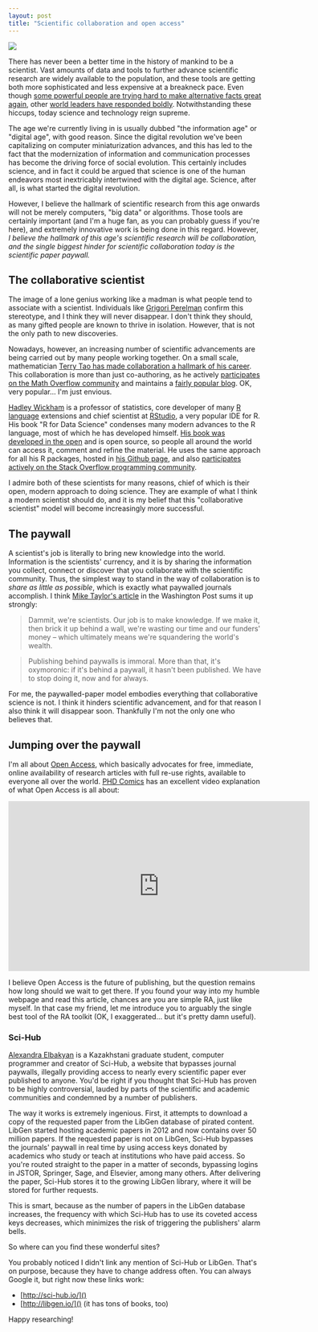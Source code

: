```yaml
---
layout: post
title: "Scientific collaboration and open access"
---
```


![](http://assets3.bigthink.com/system/idea_thumbnails/60490/size_896/robin_hood_final.jpg?1455065058)

There has never been a better time in the history of mankind to be a scientist.
Vast amounts of data and tools to further advance scientific research are widely available to the population, and these tools are getting both more sophisticated and less expensive at a breakneck pace.
Even though [some powerful people are trying hard to make alternative facts great again](https://www.theverge.com/2017/5/23/15682188/trump-science-budget-nih-cdc-nsf-epa-doe-energy-research-funding-cuts), other [world leaders have responded boldly](http://www.reuters.com/article/us-france-election-macron-idUSKBN15J0RQ).
Notwithstanding these hiccups, today science and technology reign supreme.

The age we're currently living in is usually dubbed "the information age" or "digital age", with good reason. Since the digital revolution we've been capitalizing on computer miniaturization advances, and this has led to the fact that the modernization of information and communication processes has become the driving force of social evolution. This certainly includes science, and in fact it could be argued that science is one of the human endeavors most inextricably intertwined with the digital age.
Science, after all, is what started the digital revolution.

However, I believe the hallmark of scientific research from this age onwards will not be merely computers, "big data" or algorithms. Those tools are certainly important (and I'm a huge fan, as you can probably guess if you're here), and extremely innovative work is being done in this regard. However, *I believe the hallmark of this age's scientific research will be collaboration, and the single biggest hinder for scientific collaboration today is the scientific paper paywall.*

<!--more-->
## The collaborative scientist

The image of a lone genius working like a madman is what people tend to associate with a scientist. Individuals like [Grigori Perelman](https://en.wikipedia.org/wiki/Grigori_Perelman) confirm this stereotype, and I think they will never disappear. I don't think they should, as many gifted people are known to thrive in isolation. However, that is not the only path to new discoveries.

Nowadays, however, an increasing number of scientific advancements are being carried out by many people working together. On a small scale, mathematician [Terry Tao has made collaboration a hallmark of his career](https://mobile.nytimes.com/2015/07/26/magazine/the-singular-mind-of-terry-tao.html?module=Promotron&region=Body&action=click&pgtype=article&referer). This collaboration is more than just co-authoring, as he actively [participates on the Math Overflow community](https://mathoverflow.net/users/766/terry-tao) and maintains a [fairly popular blog](https://terrytao.wordpress.com/). OK, very popular... I'm just envious.

[Hadley Wickham](http://hadley.nz/) is a professor of statistics, core developer of many [R language](https://www.r-project.org/) extensions and chief scientist at [RStudio](https://www.rstudio.com/), a very popular IDE for R.
His book "R for Data Science" condenses many modern advances to the R language, most of which he has developed himself. [His book was developed in the open](https://github.com/hadley/r4ds) and is open source, so people all around the world can access it, comment and refine the material. He uses the same approach for all his R packages, hosted in [his Github page](https://github.com/hadley), and also [participates actively on the Stack Overflow programming community](https://stackoverflow.com/users/16632/hadley).

I admire both of these scientists for many reasons, chief of which is their open, modern approach to doing science. They are example of what I think a modern scientist should do, and it is my belief that this "collaborative scientist" model will become increasingly more successful.

## The paywall

A scientist's job is literally to bring new knowledge into the world.
Information is the scientists' currency, and it is by sharing the information you collect, connect or discover that you collaborate with the scientific community. Thus, the simplest way to stand in the way of collaboration is to *share as little as possible*, which is exactly what paywalled journals accomplish. I think [Mike Taylor's article](https://www.theguardian.com/science/blog/2013/jan/17/open-access-publishing-science-paywall-immoral) in the Washington Post sums it up strongly:

> Dammit, we're scientists. Our job is to make knowledge. If we make it, then brick it up behind a wall, we're wasting our time and our funders' money – which ultimately means we're squandering the world's wealth.

> Publishing behind paywalls is immoral. More than that, it's oxymoronic: if it's behind a paywall, it hasn't been published. We have to stop doing it, now and for always.

For me, the paywalled-paper model embodies everything that collaborative science is not. I think it hinders scientific advancement, and for that reason I also think it will disappear soon. Thankfully I'm not the only one who believes that.

## Jumping over the paywall

I'm all about [Open Access](https://en.wikipedia.org/wiki/Open_access), which basically advocates for free, immediate, online availability of research articles with full re-use rights, available to everyone all over the world.
[PHD Comics](http://phdcomics.com/) has an excellent video explanation of what Open Access is all about:

<p><iframe width="600" height="338" src="https://www.youtube.com/embed/L5rVH1KGBCY" frameborder="0" allowfullscreen></iframe></p>

I believe Open Access is the future of publishing, but the question remains how long should we wait to get there. If you found your way into my humble webpage and read this article, chances are you are simple RA, just like myself. In that case my friend, let me introduce you to arguably the single best tool of the RA toolkit (OK, I exaggerated... but it's pretty damn useful).

### Sci-Hub

[Alexandra Elbakyan](https://en.wikipedia.org/wiki/Alexandra_Elbakyan) is a Kazakhstani graduate student, computer programmer and creator of Sci-Hub, a website that bypasses journal paywalls, illegally providing access to nearly every scientific paper ever published to anyone. You'd be right if you thought that Sci-Hub has proven to be highly controversial, lauded by parts of the scientific and academic communities and condemned by a number of publishers.

The way it works is extremely ingenious. First, it attempts to download a copy of the requested paper from the LibGen database of pirated content. LibGen started hosting academic papers in 2012 and now contains over 50 million papers. If the requested paper is not on LibGen, Sci-Hub bypasses the journals' paywall in real time by using access keys donated by academics who study or teach at institutions who have paid access. So you're routed straight to the paper in a matter of seconds, bypassing logins in JSTOR, Springer, Sage, and Elsevier, among many others. After delivering the paper, Sci-Hub stores it to the growing LibGen library, where it will be stored for further requests.

This is smart, because as the number of papers in the LibGen database increases, the frequency with which Sci-Hub has to use its coveted access keys decreases, which minimizes the risk of triggering the publishers' alarm bells.

So where can you find these wonderful sites?

You probably noticed I didn't link any mention of Sci-Hub or LibGen. That's on purpose, because they have to change address often. You can always Google it, but right now these links work:

- [http://sci-hub.io/]()
- [http://libgen.io/]() (it has tons of books, too)

Happy researching!
